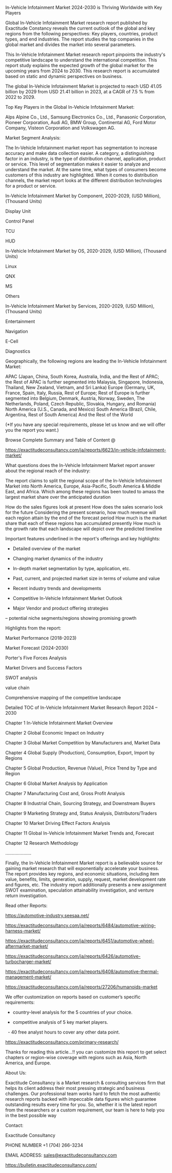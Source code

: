 In-Vehicle Infotainment Market 2024-2030 is Thriving Worldwide with Key Players

Global In-Vehicle Infotainment Market research report published by Exactitude Constancy reveals the current outlook of the global and key regions from the following perspectives: Key players, countries, product types, and end industries. The report studies the top companies in the global market and divides the market into several parameters.

This In-Vehicle Infotainment Market research report pinpoints the industry's competitive landscape to understand the international competition. This report study explains the expected growth of the global market for the upcoming years from 2024 to 2030. This research report is accumulated based on static and dynamic perspectives on business.

The global In-Vehicle Infotainment Market is projected to reach USD 41.05 billion by 2029 from USD 21.41 billion in 2023, at a CAGR of 7.5 % from 2022 to 2029.

Top Key Players in the Global In-Vehicle Infotainment Market:

Alps Alpine Co., Ltd., Samsung Electronics Co., Ltd., Panasonic Corporation, Pioneer Corporation, Audi AG, BMW Group, Continental AG, Ford Motor Company, Visteon Corporation and Volkswagen AG.

Market Segment Analysis:

The In-Vehicle Infotainment market report has segmentation to increase accuracy and make data collection easier. A category, a distinguishing factor in an industry, is the type of distribution channel, application, product or service. This level of segmentation makes it easier to analyze and understand the market. At the same time, what types of consumers become customers of this industry are highlighted. When it comes to distribution channels, the market report looks at the different distribution technologies for a product or service.

In-Vehicle Infotainment Market by Component, 2020-2029, (USD Million), (Thousand Units)

Display Unit

Control Panel

TCU

HUD

In-Vehicle Infotainment Market by OS, 2020-2029, (USD Million), (Thousand Units)

Linux

QNX

MS

Others

In-Vehicle Infotainment Market by Services, 2020-2029, (USD Million), (Thousand Units)

Entertainment

Navigation

E-Cell

Diagnostics

Geographically, the following regions are leading the In-Vehicle Infotainment Market:

APAC (Japan, China, South Korea, Australia, India, and the Rest of APAC; the Rest of APAC is further segmented into Malaysia, Singapore, Indonesia, Thailand, New Zealand, Vietnam, and Sri Lanka)
Europe (Germany, UK, France, Spain, Italy, Russia, Rest of Europe; Rest of Europe is further segmented into Belgium, Denmark, Austria, Norway, Sweden, The Netherlands, Poland, Czech Republic, Slovakia, Hungary, and Romania)
North America (U.S., Canada, and Mexico)
South America (Brazil, Chile, Argentina, Rest of South America)
And the Rest of the World

(*If you have any special requirements, please let us know and we will offer you the report you want.)

Browse Complete Summary and Table of Content @

https://exactitudeconsultancy.com/ja/reports/6623/in-vehicle-infotainment-market/

What questions does the In-Vehicle Infotainment Market report answer about the regional reach of the industry:

The report claims to split the regional scope of the In-Vehicle Infotainment Market into North America, Europe, Asia-Pacific, South America & Middle East, and Africa. Which among these regions has been touted to amass the largest market share over the anticipated duration

How do the sales figures look at present How does the sales scenario look for the future
Considering the present scenario, how much revenue will each region attain by the end of the forecast period
How much is the market share that each of these regions has accumulated presently
How much is the growth rate that each landscape will depict over the predicted timeline

Important features underlined in the report's offerings and key highlights:

- Detailed overview of the market

- Changing market dynamics of the industry

- In-depth market segmentation by type, application, etc.

- Past, current, and projected market size in terms of volume and value

- Recent industry trends and developments

- Competitive In-Vehicle Infotainment Market Outlook

- Major Vendor and product offering strategies

– potential niche segments/regions showing promising growth

Highlights from the report:

Market Performance (2018-2023)

Market Forecast (2024-2030)

Porter's Five Forces Analysis

Market Drivers and Success Factors

SWOT analysis

value chain

Comprehensive mapping of the competitive landscape

Detailed TOC of In-Vehicle Infotainment Market Research Report 2024 – 2030

Chapter 1 In-Vehicle Infotainment Market Overview

Chapter 2 Global Economic Impact on Industry

Chapter 3 Global Market Competition by Manufacturers and, Market Data

Chapter 4 Global Supply (Production), Consumption, Export, Import by Regions

Chapter 5 Global Production, Revenue (Value), Price Trend by Type and Region

Chapter 6 Global Market Analysis by Application

Chapter 7 Manufacturing Cost and, Gross Profit Analysis

Chapter 8 Industrial Chain, Sourcing Strategy, and Downstream Buyers

Chapter 9 Marketing Strategy and, Status Analysis, Distributors/Traders

Chapter 10 Market Driving Effect Factors Analysis

Chapter 11 Global In-Vehicle Infotainment Market Trends and, Forecast

Chapter 12 Research Methodology

………………..

Finally, the In-Vehicle Infotainment Market report is a believable source for gaining market research that will exponentially accelerate your business. The report provides key regions, and economic situations, including item value, benefits, limits, generation, supply, request, market development rate and figures, etc. The industry report additionally presents a new assignment SWOT examination, speculation attainability investigation, and venture return investigation.

Read other Reports:

https://automotive-industry.seesaa.net/

https://exactitudeconsultancy.com/ja/reports/6484/automotive-wiring-harness-market/

https://exactitudeconsultancy.com/ja/reports/6451/automotive-wheel-aftermarket-market/

https://exactitudeconsultancy.com/ja/reports/6426/automotive-turbocharger-market/

https://exactitudeconsultancy.com/ja/reports/6408/automotive-thermal-management-market/

https://exactitudeconsultancy.com/ja/reports/27206/humanoids-market

We offer customization on reports based on customer’s specific requirements:

- country-level analysis for the 5 countries of your choice.

- competitive analysis of 5 key market players.

  - 40 free analyst hours to cover any other data point.

https://exactitudeconsultancy.com/primary-research/

Thanks for reading this article...!! you can customize this report to get select chapters or region-wise coverage with regions such as Asia, North America, and Europe.

About Us:

Exactitude Consultancy is a Market research & consulting services firm that helps its client address their most pressing strategic and business challenges. Our professional team works hard to fetch the most authentic research reports backed with impeccable data figures which guarantee outstanding results every time for you. So, whether it is the latest report from the researchers or a custom requirement, our team is here to help you in the best possible way

Contact:

Exactitude Consultancy

PHONE NUMBER +1 (704) 266-3234

EMAIL ADDRESS: sales@exactitudeconsultancy.com

https://bulletin.exactitudeconsultancy.com/
